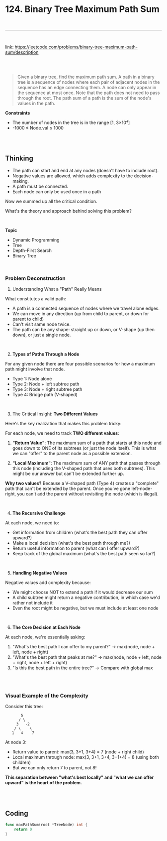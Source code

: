 # 124. Binary Tree Maximum Path Sum

<br>


----

<br>

link: https://leetcode.com/problems/binary-tree-maximum-path-sum/description

<br>
<br>

> Given a binary tree, find the maximum path sum. A path in a binary tree is a sequence of nodes where each pair of adjacent nodes in the sequence has an edge connecting them. A node can only appear in the sequence at most once. Note that the path does not need to pass through the root.
> The path sum of a path is the sum of the node's values in the path.
 
**Constraints**

* The number of nodes in the tree is in the range [1, 3×10⁴]
* -1000 ≤ Node.val ≤ 1000

<br>
<br>

## Thinking

* The path can start and end at any nodes (doesn't have to include root).
* Negative values are allowed, which adds complexity to the decision-making.
* A path must be connected.
* Each node can only be used once in a path

Now we summed up all the critical condition.

What's the theory and approach behind solving this problem?

<br>

**Topic**

* Dynamic Programming
* Tree
* Depth-First Search
* Binary Tree

<br>

### Problem Deconstruction

1. Understanding What a "Path" Really Means

What constitutes a valid path:

* A path is a connected sequence of nodes where we travel alone edges.
* We can move in any direction (up from child to parent, or down for parent to child)
* Can't visit same node twice.
* The path can be any shape: straight up or down, or V-shape (up then down), or just a single node.

<br>

2. **Types of Paths Through a Node**

For any given node there are four possible scenarios for how a maximum path might involve that node.

* Type 1: Node alone
* Type 2: Node + left subtree path
* Type 3: Node + right subtree path
* Type 4: Bridge path (V-shaped)

<br>

3. The Critical Insight: **Two Different Values**

Here's the key realization that makes this problem tricky:

For each node, we need to track **TWO different values**:

1. **"Return Value"**: The maximum sum of a path that starts at this node and goes down to ONE of its subtrees (or just the node itself). This is what we can "offer" to the parent node as a possible extension.

2. **"Local Maximum"**: The maximum sum of ANY path that passes through this node (including the V-shaped path that uses both subtrees). This might be our answer but can't be extended further up.

**Why two values?** Because a V-shaped path (Type 4) creates a "complete" path that can't be extended by the parent. Once you've gone left-node-right, you can't add the parent without revisiting the node (which is illegal).

<br>

4. **The Recursive Challenge**

At each node, we need to:
- Get information from children (what's the best path they can offer upward?)
- Make a local decision (what's the best path through me?)
- Return useful information to parent (what can I offer upward?)
- Keep track of the global maximum (what's the best path seen so far?)

<br>

5. **Handling Negative Values**

Negative values add complexity because:
- We might choose NOT to extend a path if it would decrease our sum
- A child subtree might return a negative contribution, in which case we'd rather not include it
- Even the root might be negative, but we must include at least one node

<br>

6. **The Core Decision at Each Node**

At each node, we're essentially asking:
1. "What's the best path I can offer to my parent?" → max(node, node + left, node + right)
2. "What's the best path that peaks at me?" → max(node, node + left, node + right, node + left + right)
3. "Is this the best path in the entire tree?" → Compare with global max

<br>
<br>

### Visual Example of the Complexity

Consider this tree:
```
       5
      / \
     3   -2
    / \    \
   1   4    7
```

At node 3:
* Return value to parent: max(3, 3+1, 3+4) = 7 (node + right child)
* Local maximum through node: max(3, 3+1, 3+4, 3+1+4) = 8 (using both children)
* But we can only return 7 to parent, not 8!

__This separation between "what's best locally" and "what we can offer upward" is the heart of the problem.__

<br>
<br>

## Coding

```go
func maxPathSum(root *TreeNode) int {
	return 0
}
```
